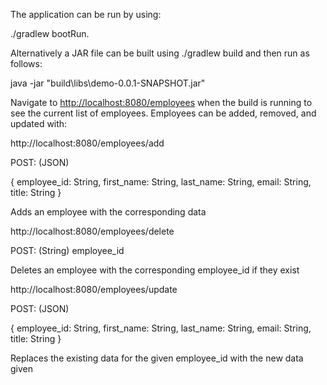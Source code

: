The application can be run by using:

./gradlew bootRun.

Alternatively a JAR file can be built using ./gradlew build and then run as follows:

java -jar "build\libs\demo-0.0.1-SNAPSHOT.jar"

Navigate to [http://localhost:8080/employees](http://localhost:8080/employees) when the build is running to see the 
current list of employees.
Employees can be added, removed, and updated with:

http://localhost:8080/employees/add

POST: (JSON) 

{
employee_id: String,
first_name: String,
last_name: String,
email: String,
title: String
}

Adds an employee with the corresponding data

http://localhost:8080/employees/delete

POST: (String) employee_id

Deletes an employee with the corresponding employee_id 
if they exist

http://localhost:8080/employees/update

POST: (JSON)

{
employee_id: String,
first_name: String,
last_name: String,
email: String,
title: String
}

Replaces the existing data for the given employee_id with the new data given